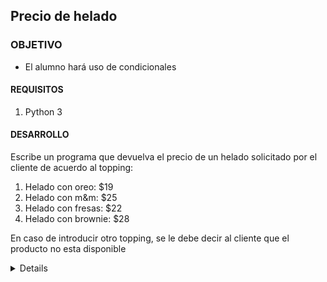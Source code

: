 ## Precio de helado
### OBJETIVO

- El alumno hará uso de condicionales

#### REQUISITOS

1. Python 3

#### DESARROLLO

Escribe un programa que devuelva el precio de un helado solicitado por el cliente de acuerdo al topping:

1. Helado con oreo: $19
2. Helado con m&m: $25
3. Helado con fresas: $22
4. Helado con brownie: $28

En caso de introducir otro topping, se le debe decir al cliente que el producto no esta disponible

<details>
	Solución

	print("Qué topping quieres en tu helado?")
	topping = input()

	if topping == "oreo":
		precio = 19
	elif topping == "m&m":
		precio = 25
	elif topping == "fresas":
		precio = 22
	elif topping  == "brownie":
		precio = 28
	else:
		print("producto no disponible")

	print("El precio es ${}".format(precio))
</details>



